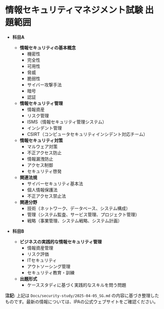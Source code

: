 # 情報セキュリティマネジメント試験 出題範囲

* **科目A**
  * **情報セキュリティの基本概念**
    * 機密性
    * 完全性
    * 可用性
    * 脅威
    * 脆弱性
    * サイバー攻撃手法
    * 暗号
    * 認証
  * **情報セキュリティ管理**
    * 情報資産
    * リスク管理
    * ISMS（情報セキュリティ管理システム）
    * インシデント管理
    * CSIRT（コンピュータセキュリティインシデント対応チーム）
  * **情報セキュリティ対策**
    * マルウェア対策
    * 不正アクセス防止
    * 情報漏洩防止
    * アクセス制御
    * セキュリティ啓発
  * **関連法規**
    * サイバーセキュリティ基本法
    * 個人情報保護法
    * 不正アクセス禁止法
  * **関連分野**
    * 技術（ネットワーク、データベース、システム構成）
    * 管理（システム監査、サービス管理、プロジェクト管理）
    * 戦略（事業管理、システム戦略、システム計画）

* **科目B**
  * **ビジネスの実践的な情報セキュリティ管理**
    * 情報資産管理
    * リスク評価
    * ITセキュリティ
    * アウトソーシング管理
    * セキュリティ教育・訓練
  * **出題形式**
    * ケーススタディに基づく実践的なスキルを問う問題

**注記:** 上記は `Docs/security-study/2025-04-05_SG.md` の内容に基づき整理したものです。最新の情報については、IPAの公式ウェブサイトをご確認ください。
